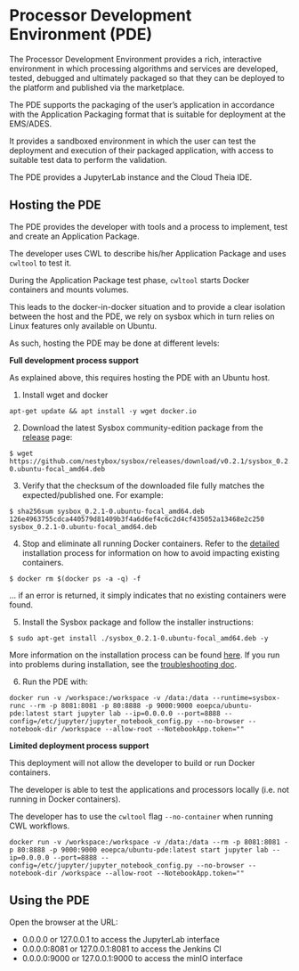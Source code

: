 # Processor Development Environment (PDE)

The Processor Development Environment provides a rich, interactive environment in which processing algorithms and services are developed, tested, debugged and ultimately packaged so that they can be deployed to the platform and published via the marketplace.

The PDE supports the packaging of the user’s application in accordance with the Application Packaging format that is suitable for deployment at the EMS/ADES. 

It provides a sandboxed environment in which the user can test the deployment and execution of their packaged application, with access to suitable test data to perform the validation.

The PDE provides a JupyterLab instance and the Cloud Theia IDE.

## Hosting the PDE

The PDE provides the developer with tools and a process to implement, test and create an Application Package. 

The developer uses CWL to describe his/her Application Package and uses `cwltool` to test it.

During the Application Package test phase, `cwltool` starts Docker containers and mounts volumes.

This leads to the docker-in-docker situation and to provide a clear isolation between the host and the PDE, we rely on sysbox which in turn relies on Linux features only available on Ubuntu. 

As such, hosting the PDE may be done at different levels:

**Full development process support** 

As explained above, this requires hosting the PDE with an Ubuntu host.

1) Install wget and docker

```console
apt-get update && apt install -y wget docker.io
```

2) Download the latest Sysbox community-edition package from the
[release](https://github.com/nestybox/sysbox/releases) page:

```console
$ wget https://github.com/nestybox/sysbox/releases/download/v0.2.1/sysbox_0.2.1-0.ubuntu-focal_amd64.deb
```

3) Verify that the checksum of the downloaded file fully matches the expected/published one.
   For example:

```console
$ sha256sum sysbox_0.2.1-0.ubuntu-focal_amd64.deb
126e4963755cdca440579d81409b3f4a6d6ef4c6c2d4cf435052a13468e2c250  sysbox_0.2.1-0.ubuntu-focal_amd64.deb
```

4) Stop and eliminate all running Docker containers. Refer to the
[detailed](https://github.com/nestybox/sysbox/blob/master/docs/user-guide/install.md) installation process for information
on how to avoid impacting existing containers.

```console
$ docker rm $(docker ps -a -q) -f
```

... if an error is returned, it simply indicates that no existing containers were found.

5) Install the Sysbox package and follow the installer instructions:

```console
$ sudo apt-get install ./sysbox_0.2.1-0.ubuntu-focal_amd64.deb -y
```

More information on the installation process can be found [here](https://github.com/nestybox/sysbox/blob/master/docs/user-guide/install.md). If you
run into problems during installation, see the [troubleshooting doc](https://github.com/nestybox/sysbox/blob/master/docs/user-guide/troubleshoot.md).

6) Run the PDE with:

```console
docker run -v /workspace:/workspace -v /data:/data --runtime=sysbox-runc --rm -p 8081:8081 -p 80:8888 -p 9000:9000 eoepca/ubuntu-pde:latest start jupyter lab --ip=0.0.0.0 --port=8888 --config=/etc/jupyter/jupyter_notebook_config.py --no-browser --notebook-dir /workspace --allow-root --NotebookApp.token=""
```

**Limited deployment process support**

This deployment will not allow the developer to build or run Docker containers. 

The developer is able to test the applications and processors locally (i.e. not running in Docker containers).

The developer has to use the `cwltool` flag `--no-container` when running CWL workflows.

```console
docker run -v /workspace:/workspace -v /data:/data --rm -p 8081:8081 -p 80:8888 -p 9000:9000 eoepca/ubuntu-pde:latest start jupyter lab --ip=0.0.0.0 --port=8888 --config=/etc/jupyter/jupyter_notebook_config.py --no-browser --notebook-dir /workspace --allow-root --NotebookApp.token=""
```

## Using the PDE

Open the browser at the URL:

- 0.0.0.0 or 127.0.0.1 to access the JupyterLab interface
- 0.0.0.0:8081 or 127.0.0.1:8081 to access the Jenkins CI
- 0.0.0.0:9000 or 127.0.0.1:9000 to access the minIO interface


